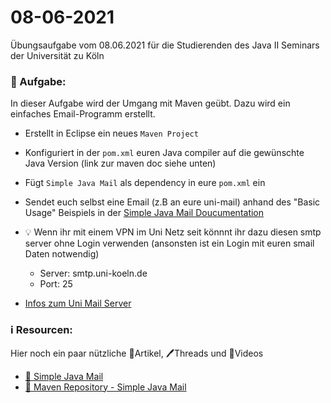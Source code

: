 # 08-06-2021

Übungsaufgabe vom 08.06.2021 für die Studierenden des Java II Seminars der Universität zu Köln



### 📝 Aufgabe:

In dieser Aufgabe wird der Umgang mit Maven geübt. Dazu wird ein einfaches Email-Programm erstellt.


- Erstellt in Eclipse ein neues ```Maven Project```
- Konfiguriert in der ```pom.xml``` euren Java compiler auf die gewünschte Java Version (link zur maven doc siehe unten)
- Fügt ```Simple Java Mail``` als dependency in eure ```pom.xml``` ein
- Sendet euch selbst eine Email (z.B an eure uni-mail) anhand des "Basic Usage" Beispiels in der [Simple Java Mail Doucumentation](https://www.simplejavamail.org/features.html#section-basic-usage)
- 💡 Wenn ihr mit einem VPN im Uni Netz seit könnnt ihr dazu diesen smtp server ohne Login verwenden (ansonsten ist ein Login mit euren smail Daten notwendig)
   - Server: smtp.uni-koeln.de 
   - Port: 25

- [Infos zum Uni Mail Server](https://rrzk.uni-koeln.de/accounts-kommunikation/e-mail/e-mail-einstellungen)




### ℹ️ Resourcen:
Hier noch ein paar nützliche 📃Artikel, 🖊️Threads und 🎥Videos

- [📃 Simple Java Mail](https://www.simplejavamail.org/features.html#section-basic-usage)
- [📃 Maven Repository - Simple Java Mail](https://maven.apache.org/plugins/maven-compiler-plugin/examples/set-compiler-source-and-target.html)
